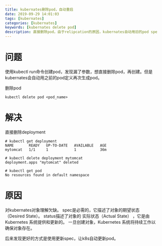 ```yaml
---
title: kubernates删除pod，自动重启
date: 2019-09-29 14:01:03
tags: [kubernates]
categories: [kubernates]
keywords: [kubernates delete pod]
description: 直接删除pod，由于relipcation的原因，kubernates自动用旧的pod spec创建pod。解决方式：1. 删除deployment对象 2. 直接更新spec，让k8s自动更新pod。
---
```


# 问题

使用kubectl run命令创建pod，发现漏了参数，想直接删除pod，再创建。但是kubernates会自动用之前的pod定义再次生成pod。
<!-- more -->
删除pod
```
kubectl delete pod <pod_name>
```

# 解决

直接删除deployment
```
# kubectl get deployment
NAME       READY   UP-TO-DATE   AVAILABLE   AGE
mytomcat   1/1     1            1           36m

# kubectl delete deployment mytomcat
deployment.apps "mytomcat" deleted

# kubectl get pod
No resources found in default namespace
```

# 原因

对kubernates对象理解欠缺。
spec是必需的，它描述了对象的期望状态（Desired State）。
status描述了对象的 实际状态（Actual State） ，它是由 Kubernetes 系统提供和更新的。
一旦创建对象，Kubernetes 系统将持续工作以确保对象存在。

后来发现更好的方式是使用更新spec，让k8s自动更新pod。
